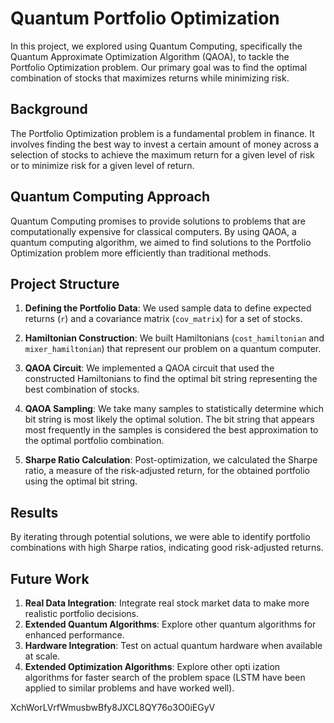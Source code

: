 # Quantum Portfolio Optimization

In this project, we explored using Quantum Computing, specifically the Quantum Approximate Optimization Algorithm (QAOA), to tackle the Portfolio Optimization problem. Our primary goal was to find the optimal combination of stocks that maximizes returns while minimizing risk.

## Background

The Portfolio Optimization problem is a fundamental problem in finance. It involves finding the best way to invest a certain amount of money across a selection of stocks to achieve the maximum return for a given level of risk or to minimize risk for a given level of return.

## Quantum Computing Approach

Quantum Computing promises to provide solutions to problems that are computationally expensive for classical computers. By using QAOA, a quantum computing algorithm, we aimed to find solutions to the Portfolio Optimization problem more efficiently than traditional methods.

## Project Structure

1. **Defining the Portfolio Data**: We used sample data to define expected returns (`r`) and a covariance matrix (`cov_matrix`) for a set of stocks.

2. **Hamiltonian Construction**: We built Hamiltonians (`cost_hamiltonian` and `mixer_hamiltonian`) that represent our problem on a quantum computer.

3. **QAOA Circuit**: We implemented a QAOA circuit that used the constructed Hamiltonians to find the optimal bit string representing the best combination of stocks.

4. **QAOA Sampling**: We take many samples to statistically determine which bit string is most likely the optimal solution. The bit string that appears most frequently in the samples is considered the best approximation to the optimal portfolio combination.

5. **Sharpe Ratio Calculation**: Post-optimization, we calculated the Sharpe ratio, a measure of the risk-adjusted return, for the obtained portfolio using the optimal bit string.


## Results

By iterating through potential solutions, we were able to identify portfolio combinations with high Sharpe ratios, indicating good risk-adjusted returns. 

## Future Work

1. **Real Data Integration**: Integrate real stock market data to make more realistic portfolio decisions.
2. **Extended Quantum Algorithms**: Explore other quantum algorithms for enhanced performance.
3. **Hardware Integration**: Test on actual quantum hardware when available at scale.
4. **Extended Optimization Algorithms**: Explore other opti ization algorithms for faster search of the problem space (LSTM have been applied to similar problems and have worked well).

XchWorLVrfWmusbwBfy8JXCL8QY76o3O0iEGyV